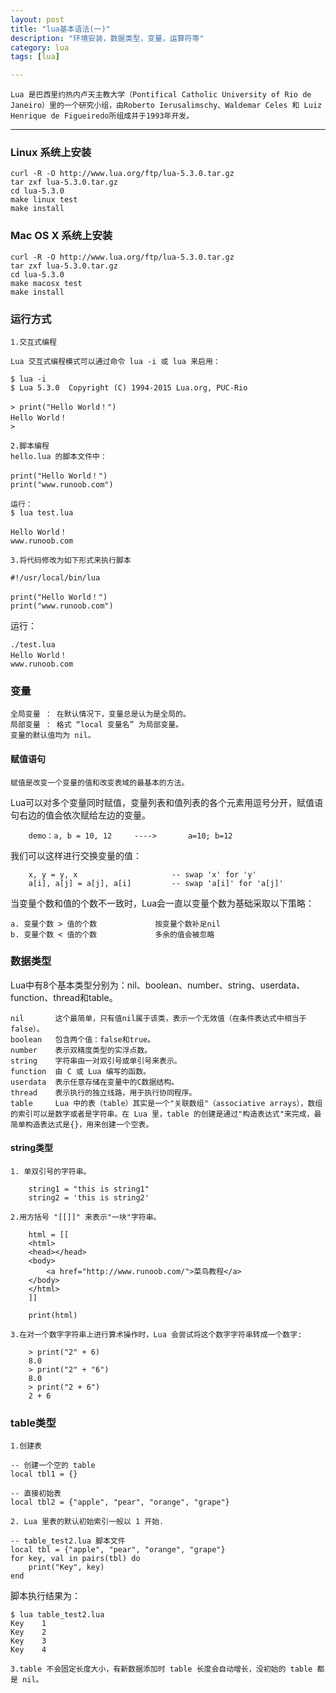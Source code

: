 ```yaml
---
layout: post
title: "lua基本语法(一)"
description: "环境安装，数据类型，变量，运算符等"
category: lua
tags: [lua]

---
```


    Lua 是巴西里约热内卢天主教大学（Pontifical Catholic University of Rio de Janeiro）里的一个研究小组，由Roberto Ierusalimschy、Waldemar Celes 和 Luiz Henrique de Figueiredo所组成并于1993年开发。

----

### Linux 系统上安装

```
curl -R -O http://www.lua.org/ftp/lua-5.3.0.tar.gz
tar zxf lua-5.3.0.tar.gz
cd lua-5.3.0
make linux test
make install
```

### Mac OS X 系统上安装

```
curl -R -O http://www.lua.org/ftp/lua-5.3.0.tar.gz
tar zxf lua-5.3.0.tar.gz
cd lua-5.3.0
make macosx test
make install
```

### 运行方式

    1.交互式编程

    Lua 交互式编程模式可以通过命令 lua -i 或 lua 来启用：

```
$ lua -i 
$ Lua 5.3.0  Copyright (C) 1994-2015 Lua.org, PUC-Rio

> print("Hello World！")
Hello World！
>
```

    2.脚本编程
    hello.lua 的脚本文件中：

```
print("Hello World！")
print("www.runoob.com")

运行：
$ lua test.lua

Hello World！
www.runoob.com
```

    3.将代码修改为如下形式来执行脚本

```
#!/usr/local/bin/lua

print("Hello World！")
print("www.runoob.com")
```

运行：

```
./test.lua 
Hello World！
www.runoob.com
```

### 变量

    全局变量 ： 在默认情况下，变量总是认为是全局的。
    局部变量 ： 格式 “local 变量名” 为局部变量。
    变量的默认值均为 nil。

#### 赋值语句

    赋值是改变一个变量的值和改变表域的最基本的方法。
    
Lua可以对多个变量同时赋值，变量列表和值列表的各个元素用逗号分开，赋值语句右边的值会依次赋给左边的变量。

```
    demo：a, b = 10, 12     ---->       a=10; b=12
```
我们可以这样进行交换变量的值：
```
    x, y = y, x                     -- swap 'x' for 'y'
    a[i], a[j] = a[j], a[i]         -- swap 'a[i]' for 'a[j]'
```

当变量个数和值的个数不一致时，Lua会一直以变量个数为基础采取以下策略：
```
a. 变量个数 > 值的个数             按变量个数补足nil
b. 变量个数 < 值的个数             多余的值会被忽略
```

### 数据类型

Lua中有8个基本类型分别为：nil、boolean、number、string、userdata、function、thread和table。

    nil       这个最简单，只有值nil属于该类，表示一个无效值（在条件表达式中相当于false）。
    boolean   包含两个值：false和true。
    number    表示双精度类型的实浮点数。
    string    字符串由一对双引号或单引号来表示。
    function  由 C 或 Lua 编写的函数。
    userdata  表示任意存储在变量中的C数据结构。
    thread    表示执行的独立线路，用于执行协同程序。
    table     Lua 中的表（table）其实是一个"关联数组"（associative arrays），数组的索引可以是数字或者是字符串。在 Lua 里，table 的创建是通过"构造表达式"来完成，最简单构造表达式是{}，用来创建一个空表。

#### string类型
    
    1. 单双引号的字符串。
```
    string1 = "this is string1"
    string2 = 'this is string2'
```

    2.用方括号 "[[]]" 来表示"一块"字符串。

```
    html = [[
    <html>
    <head></head>
    <body>
        <a href="http://www.runoob.com/">菜鸟教程</a>
    </body>
    </html>
    ]]

    print(html)
```
    3.在对一个数字字符串上进行算术操作时，Lua 会尝试将这个数字字符串转成一个数字:

```
    > print("2" + 6)
    8.0
    > print("2" + "6")
    8.0
    > print("2 + 6")
    2 + 6
```

### table类型

    1.创建表
```
-- 创建一个空的 table
local tbl1 = {}
 
-- 直接初始表
local tbl2 = {"apple", "pear", "orange", "grape"}
```

    2. Lua 里表的默认初始索引一般以 1 开始.
```
-- table_test2.lua 脚本文件
local tbl = {"apple", "pear", "orange", "grape"}
for key, val in pairs(tbl) do
    print("Key", key)
end
```
脚本执行结果为：

```
$ lua table_test2.lua 
Key    1
Key    2
Key    3
Key    4
```

    3.table 不会固定长度大小，有新数据添加时 table 长度会自动增长，没初始的 table 都是 nil。
    
